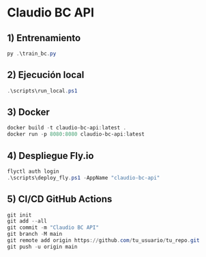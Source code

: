 # Claudio BC API

## 1) Entrenamiento
```powershell
py .\train_bc.py
```

## 2) Ejecución local
```powershell
.\scripts\run_local.ps1
```

## 3) Docker
```powershell
docker build -t claudio-bc-api:latest .
docker run -p 8080:8080 claudio-bc-api:latest
```

## 4) Despliegue Fly.io
```powershell
flyctl auth login
.\scripts\deploy_fly.ps1 -AppName "claudio-bc-api"
```

## 5) CI/CD GitHub Actions
```powershell
git init
git add --all
git commit -m "Claudio BC API"
git branch -M main
git remote add origin https://github.com/tu_usuario/tu_repo.git
git push -u origin main
```
